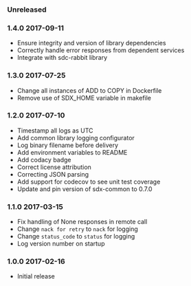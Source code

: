 ### Unreleased

### 1.4.0 2017-09-11
 - Ensure integrity and version of library dependencies
 - Correctly handle error responses from dependent services
 - Integrate with sdc-rabbit library

### 1.3.0 2017-07-25
  - Change all instances of ADD to COPY in Dockerfile
  - Remove use of SDX_HOME variable in makefile

### 1.2.0 2017-07-10
  - Timestamp all logs as UTC
  - Add common library logging configurator
  - Log binary filename before delivery
  - Add environment variables to README
  - Add codacy badge
  - Correct license attribution
  - Correcting JSON parsing
  - Add support for codecov to see unit test coverage
  - Update and pin version of sdx-common to 0.7.0 

### 1.1.0 2017-03-15
  - Fix handling of None responses in remote call
  - Change `nack for retry` to `nack` for logging
  - Change `status_code` to `status` for logging
  - Log version number on startup

### 1.0.0 2017-02-16
  - Initial release
